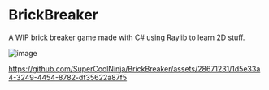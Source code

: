 # BrickBreaker
A WIP brick breaker game made with C# using Raylib to learn 2D stuff.




![image](https://image.noelshack.com/fichiers/2024/21/2/1716324055-screenshot-2024-05-21-224030.png)



https://github.com/SuperCoolNinja/BrickBreaker/assets/28671231/1d5e33a4-3249-4454-8782-df35622a87f5

